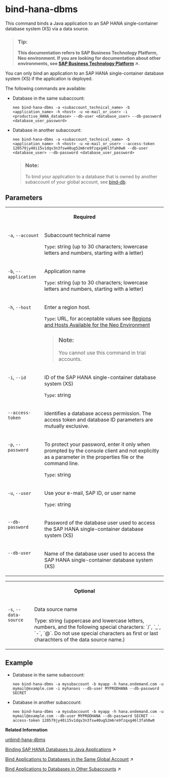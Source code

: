 <!-- loioaffa7822cef0400698c05d4f12f2e71f -->

# bind-hana-dbms

This command binds a Java application to an SAP HANA single-container database system \(XS\) via a data source.



> ### Tip:  
> **This documentation refers to SAP Business Technology Platform, Neo environment. If you are looking for documentation about other environments, see [SAP Business Technology Platform](https://help.sap.com/viewer/65de2977205c403bbc107264b8eccf4b/Cloud/en-US/6a2c1ab5a31b4ed9a2ce17a5329e1dd8.html "SAP Business Technology Platform (SAP BTP) is an integrated offering comprised of four technology portfolios: database and data management, application development and integration, analytics, and intelligent technologies. The platform offers users the ability to turn data into business value, compose end-to-end business processes, and build and extend SAP applications quickly.") :arrow_upper_right:.**



You can only bind an application to an SAP HANA single-container database system \(XS\) if the application is deployed.

The following commands are available:

-   Database in the same subaccount:

    ```
    neo bind-hana-dbms -a <subaccount_technical_name> -b <application_name> -h <host> -u <e-mail_or_user> -i <productive_HANA_database> --db-user <database_user> --db-password <database_user_password>
    ```

-   Database in another subaccount:

    ```
    neo bind-hana-dbms -a <subaccount_technical_name> -b <application_name> -h <host> -u <e-mail_or_user> --access-token 120579jy40i15v1dqv3n3fsw40ug52m6re9fzqxg46l3fah0w0 --db-user <database_user> --db-password <database_user_password>
    ```

    > ### Note:  
    > To bind your application to a database that is owned by another subaccount of your global account, see [bind-db](bind-db-2a4e62e.md).




## Parameters


<table>
<tr>
<th valign="top" colspan="2">

Required



</th>
</tr>
<tr>
<td valign="top">

`-a`, `--account`



</td>
<td valign="top">

Subaccount technical name

`Type`: string \(up to 30 characters; lowercase letters and numbers, starting with a letter\)



</td>
</tr>
<tr>
<td valign="top">

`-b`, `--application` 



</td>
<td valign="top">

Application name

 `Type`: string \(up to 30 characters; lowercase letters and numbers, starting with a letter\)



</td>
</tr>
<tr>
<td valign="top">

`-h`, `--host`



</td>
<td valign="top">

Enter a region host.

`Type`: URL, for acceptable values see [Regions and Hosts Available for the Neo Environment](../10-concepts-neo/regions-and-hosts-available-for-the-neo-environment-d722f7c.md)

> ### Note:  
> You cannot use this command in trial accounts.



</td>
</tr>
<tr>
<td valign="top">

`-i`, `--id`



</td>
<td valign="top">

ID of the SAP HANA single-container database system \(XS\)

`Type`: string



</td>
</tr>
<tr>
<td valign="top">

`--access-token`



</td>
<td valign="top">

Identifies a database access permission. The access token and database ID parameters are mutually exclusive.



</td>
</tr>
<tr>
<td valign="top">

`-p`, `--password`



</td>
<td valign="top">

To protect your password, enter it only when prompted by the console client and not explicitly as a parameter in the properties file or the command line.

`Type`: string



</td>
</tr>
<tr>
<td valign="top">

`-u`, `--user`



</td>
<td valign="top">

Use your e-mail, SAP ID, or user name

`Type`: string



</td>
</tr>
<tr>
<td valign="top">

`--db-password`



</td>
<td valign="top">

Password of the database user used to access the SAP HANA single-container database system \(XS\)



</td>
</tr>
<tr>
<td valign="top">

`--db-user`



</td>
<td valign="top">

Name of the database user used to access the SAP HANA single-container database system \(XS\)



</td>
</tr>
</table>


<table>
<tr>
<th valign="top" colspan="2">

Optional



</th>
</tr>
<tr>
<td valign="top">

`-s`, `--data-source`



</td>
<td valign="top">

Data source name

Type: string \(uppercase and lowercase letters, numbers, and the following special characters: \`/\`, \`\_\`, \`-\`, \`@\`. Do not use special characters as first or last charachters of the data source name.\)



</td>
</tr>
</table>



## Example

-   Database in the same subaccount:

    ```
    neo bind-hana-dbms -a mysubaccount -b myapp -h hana.ondemand.com -u mymail@example.com -i myhanaxs --db-user MYPRODHANA --db-password SECRET
    ```

-   Database in another subaccount:

    ```
    neo bind-hana-dbms -a mysubaccount -b myapp -h hana.ondemand.com -u mymail@example.com --db-user MYPRODHANA --db-password SECRET --access-token 120579jy40i15v1dqv3n3fsw40ug52m6re9fzqxg46l3fah0w0
    ```


**Related Information**  


[unbind-hana-dbms](unbind-hana-dbms-de4022e.md "This command unbinds a productive SAP HANA database system from a Java application for a particular data source.")

[Binding SAP HANA Databases to Java Applications](https://help.sap.com/viewer/d4790b2de2f4429db6f3dff54e4d7b3a/Cloud/en-US/1742986c3cfa47099442aee0cf8df5e9.html "Establish a data source binding between your applications and the SAP HANA database in the Neo environment using the SAP BTP cockpit or the console client.") :arrow_upper_right:

[Bind Applications to Databases in the Same Global Account](https://help.sap.com/viewer/3fa880aa54b74110ae99ad01503fcd60/Cloud/en-US/907b1707dec64bd9bfcc85333ab4b65d.html "You use the cockpit or the console client in the Neo environment to bind a Java application that you deployed in one subaccount to an SAP ASE database that is owned by another subaccount.") :arrow_upper_right:

[Bind Applications to Databases in Other Subaccounts](https://help.sap.com/viewer/3fa880aa54b74110ae99ad01503fcd60/Cloud/en-US/667d7a43e38843988516e46923129b32.html "To bind applications to productive SAP ASE databases in other subaccounts, you use a remote access token that indicates that access to the database has been permitted.") :arrow_upper_right:

